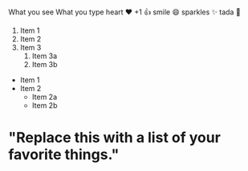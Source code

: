 What you see	What you type
heart	:heart:
+1	:+1:
smile	:smile:
sparkles	:sparkles:
tada	:tada:

1. Item 1
2. Item 2
3. Item 3
   1. Item 3a
   2. Item 3b

* Item 1
* Item 2
  * Item 2a
  * Item 2b


# "Replace this with a list of your favorite things."
